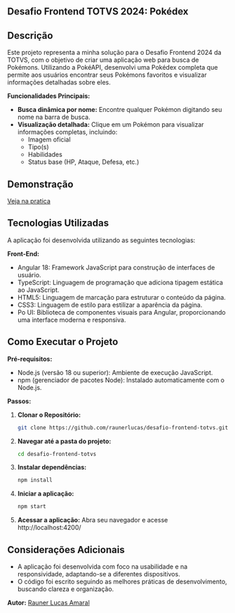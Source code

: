 ## Desafio Frontend TOTVS 2024: Pokédex

## Descrição

Este projeto representa a minha solução para o Desafio Frontend 2024 da TOTVS, com o objetivo de criar uma aplicação web para busca de Pokémons. Utilizando a PokéAPI, desenvolvi uma Pokédex completa que permite aos usuários encontrar seus Pokémons favoritos e visualizar informações detalhadas sobre eles.

**Funcionalidades Principais:**

*   **Busca dinâmica por nome:** Encontre qualquer Pokémon digitando seu nome na barra de busca.
*   **Visualização detalhada:** Clique em um Pokémon para visualizar informações completas, incluindo:
    *   Imagem oficial
    *   Tipo(s)
    *   Habilidades
    *   Status base (HP, Ataque, Defesa, etc.)

## Demonstração

[Veja na pratica](https://raunerlucas.github.io/desafio-frontend-totvs/)


## Tecnologias Utilizadas

A aplicação foi desenvolvida utilizando as seguintes tecnologias:

**Front-End:**

*   Angular 18: Framework JavaScript para construção de interfaces de usuário.
*   TypeScript: Linguagem de programação que adiciona tipagem estática ao JavaScript.
*   HTML5: Linguagem de marcação para estruturar o conteúdo da página.
*   CSS3: Linguagem de estilo para estilizar a aparência da página.
*   Po UI: Biblioteca de componentes visuais para Angular, proporcionando uma interface moderna e responsiva.

## Como Executar o Projeto

**Pré-requisitos:**

*   Node.js (versão 18 ou superior): Ambiente de execução JavaScript.
*   npm (gerenciador de pacotes Node): Instalado automaticamente com o Node.js.

**Passos:**

1.  **Clonar o Repositório:**
    ```bash
    git clone https://github.com/raunerlucas/desafio-frontend-totvs.git
    ```
2.  **Navegar até a pasta do projeto:**
    ```bash
    cd desafio-frontend-totvs
    ```
3.  **Instalar dependências:**
    ```bash
    npm install
    ```
4.  **Iniciar a aplicação:**
    ```bash
    npm start
    ```
5.  **Acessar a aplicação:** Abra seu navegador e acesse http://localhost:4200/

## Considerações Adicionais

*   A aplicação foi desenvolvida com foco na usabilidade e na responsividade, adaptando-se a diferentes dispositivos.
*   O código foi escrito seguindo as melhores práticas de desenvolvimento, buscando clareza e organização.

**Autor:** [Rauner Lucas Amaral](https://raunerlu.bio.link/)
